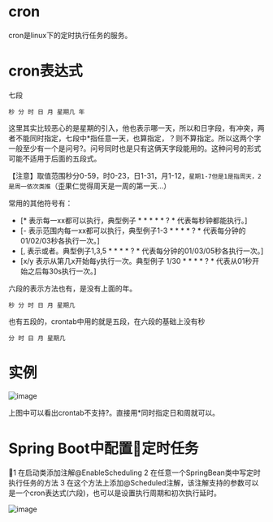 # cron
cron是linux下的定时执行任务的服务。
# cron表达式
七段 
```
秒 分 时 日 月 星期几 年
```
这里其实比较恶心的是星期的引入，他也表示哪一天，所以和日字段，有冲突，两者不能同时指定，七段中*指任意一天，也算指定，？则不算指定。所以这两个字一般至少有一个是问号?。问号同时也是只有这俩天字段能用的。这种问号的形式可能不适用于后面的五段式。

【注意】取值范围秒分0-59，时0-23，日1-31，月1-12，`星期1-7但是1是指周天，2是周一依次类推`（歪果仁觉得周天是一周的第一天...）

常用的其他符号有：
- [* 表示每一xx都可以执行，典型例子 * * * * * ? * 代表每秒钟都能执行。]
- [- 表示范围内每一xx都可以执行，典型例子1-3 * * * * ? * 代表每分钟的01/02/03秒各执行一次。]
- [, 表示或者。典型例子1,3,5 * * * * ? * 代表每分钟的01/03/05秒各执行一次。]
- [x/y 表示从第几x开始每y执行一次。典型例子 1/30 * * * * ? * 代表从01秒开始之后每30s执行一次。]


六段的表示方法也有，是没有上面的年。
```
秒 分 时 日 月 星期几
```

也有五段的，crontab中用的就是五段，在六段的基础上没有秒
```
分 时 日 月 星期几
```
# 实例
![image](img/1872.gif)

上图中可以看出crontab不支持?。直接用*同时指定日和周就可以。

# Spring Boot中配置定时任务
1 在启动类添加注解@EnableScheduling
2 在任意一个SpringBean类中写定时执行任务的方法
3 在这个方法上添加@Scheduled注解，该注解支持的参数可以是一个cron表达式(六段)，也可以是设置执行周期和初次执行延时。

![image](img/1873.gif)
